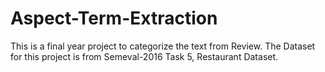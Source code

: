 # Aspect-Term-Extraction
This is a final year project to categorize the text from Review. The Dataset for this project is from Semeval-2016 Task 5, Restaurant Dataset.
